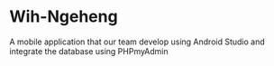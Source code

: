 # Wih-Ngeheng
A mobile application that our team develop using Android Studio and integrate the database using PHPmyAdmin
